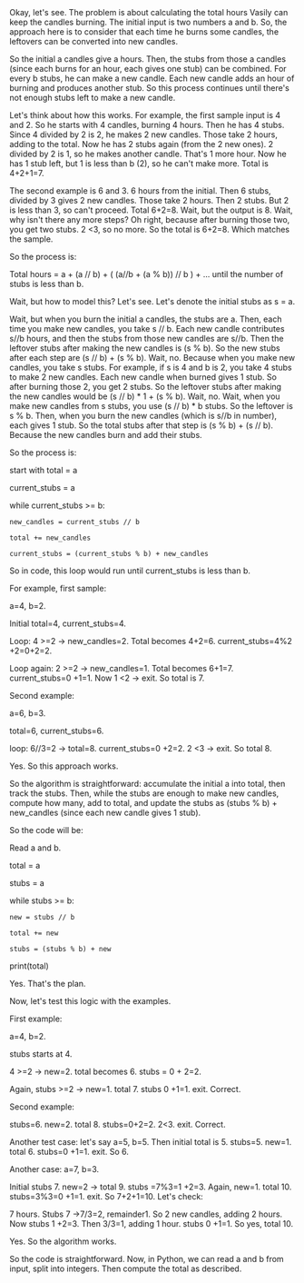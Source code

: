 <think>
Okay, let's see. The problem is about calculating the total hours Vasily can keep the candles burning. The initial input is two numbers a and b. So, the approach here is to consider that each time he burns some candles, the leftovers can be converted into new candles.

So the initial a candles give a hours. Then, the stubs from those a candles (since each burns for an hour, each gives one stub) can be combined. For every b stubs, he can make a new candle. Each new candle adds an hour of burning and produces another stub. So this process continues until there's not enough stubs left to make a new candle.

Let's think about how this works. For example, the first sample input is 4 and 2. So he starts with 4 candles, burning 4 hours. Then he has 4 stubs. Since 4 divided by 2 is 2, he makes 2 new candles. Those take 2 hours, adding to the total. Now he has 2 stubs again (from the 2 new ones). 2 divided by 2 is 1, so he makes another candle. That's 1 more hour. Now he has 1 stub left, but 1 is less than b (2), so he can't make more. Total is 4+2+1=7.

The second example is 6 and 3. 6 hours from the initial. Then 6 stubs, divided by 3 gives 2 new candles. Those take 2 hours. Then 2 stubs. But 2 is less than 3, so can't proceed. Total 6+2=8. Wait, but the output is 8. Wait, why isn't there any more steps? Oh right, because after burning those two, you get two stubs. 2 <3, so no more. So the total is 6+2=8. Which matches the sample.

So the process is:

Total hours = a + (a // b) + ( (a//b + (a % b)) // b ) + ... until the number of stubs is less than b.

Wait, but how to model this? Let's see. Let's denote the initial stubs as s = a.

Wait, but when you burn the initial a candles, the stubs are a. Then, each time you make new candles, you take s // b. Each new candle contributes s//b hours, and then the stubs from those new candles are s//b. Then the leftover stubs after making the new candles is (s % b). So the new stubs after each step are (s // b) + (s % b). Wait, no. Because when you make new candles, you take s stubs. For example, if s is 4 and b is 2, you take 4 stubs to make 2 new candles. Each new candle when burned gives 1 stub. So after burning those 2, you get 2 stubs. So the leftover stubs after making the new candles would be (s // b) * 1 + (s % b). Wait, no. Wait, when you make new candles from s stubs, you use (s // b) * b stubs. So the leftover is s % b. Then, when you burn the new candles (which is s//b in number), each gives 1 stub. So the total stubs after that step is (s % b) + (s // b). Because the new candles burn and add their stubs.

So the process is:

start with total = a

current_stubs = a

while current_stubs >= b:

    new_candles = current_stubs // b

    total += new_candles

    current_stubs = (current_stubs % b) + new_candles

So in code, this loop would run until current_stubs is less than b.

For example, first sample:

a=4, b=2.

Initial total=4, current_stubs=4.

Loop: 4 >=2 → new_candles=2. Total becomes 4+2=6. current_stubs=4%2 +2=0+2=2.

Loop again: 2 >=2 → new_candles=1. Total becomes 6+1=7. current_stubs=0 +1=1. Now 1 <2 → exit. So total is 7.

Second example:

a=6, b=3.

total=6, current_stubs=6.

loop: 6//3=2 → total=8. current_stubs=0 +2=2. 2 <3 → exit. So total 8.

Yes. So this approach works.

So the algorithm is straightforward: accumulate the initial a into total, then track the stubs. Then, while the stubs are enough to make new candles, compute how many, add to total, and update the stubs as (stubs % b) + new_candles (since each new candle gives 1 stub).

So the code will be:

Read a and b.

total = a

stubs = a

while stubs >= b:

    new = stubs // b

    total += new

    stubs = (stubs % b) + new

print(total)

Yes. That's the plan.

Now, let's test this logic with the examples.

First example:

a=4, b=2.

stubs starts at 4.

4 >=2 → new=2. total becomes 6. stubs = 0 + 2=2.

Again, stubs >=2 → new=1. total 7. stubs 0 +1=1. exit. Correct.

Second example:

stubs=6. new=2. total 8. stubs=0+2=2. 2<3. exit. Correct.

Another test case: let's say a=5, b=5. Then initial total is 5. stubs=5. new=1. total 6. stubs=0 +1=1. exit. So 6.

Another case: a=7, b=3.

Initial stubs 7. new=2 → total 9. stubs =7%3=1 +2=3. Again, new=1. total 10. stubs=3%3=0 +1=1. exit. So 7+2+1=10. Let's check:

7 hours. Stubs 7 →7/3=2, remainder1. So 2 new candles, adding 2 hours. Now stubs 1 +2=3. Then 3/3=1, adding 1 hour. stubs 0 +1=1. So yes, total 10.

Yes. So the algorithm works.

So the code is straightforward. Now, in Python, we can read a and b from input, split into integers. Then compute the total as described.
